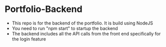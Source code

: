 # Portfolio-Backend

- This repo is for the backend of the portfolio. It is build using NodeJS 
- You need to run "npm start" to startup the backend
- The backend includes all the API calls from the front end specifically for the login feature
